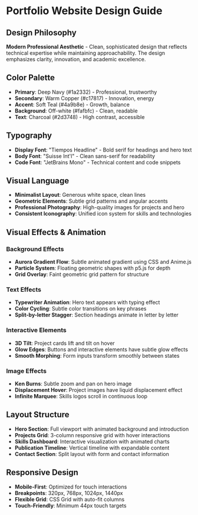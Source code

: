 # Portfolio Website Design Guide

## Design Philosophy
**Modern Professional Aesthetic** - Clean, sophisticated design that reflects technical expertise while maintaining approachability. The design emphasizes clarity, innovation, and academic excellence.

## Color Palette
- **Primary**: Deep Navy (#1a2332) - Professional, trustworthy
- **Secondary**: Warm Copper (#c17817) - Innovation, energy
- **Accent**: Soft Teal (#4a9b8e) - Growth, balance
- **Background**: Off-white (#fafbfc) - Clean, readable
- **Text**: Charcoal (#2d3748) - High contrast, accessible

## Typography
- **Display Font**: "Tiempos Headline" - Bold serif for headings and hero text
- **Body Font**: "Suisse Int'l" - Clean sans-serif for readability
- **Code Font**: "JetBrains Mono" - Technical content and code snippets

## Visual Language
- **Minimalist Layout**: Generous white space, clean lines
- **Geometric Elements**: Subtle grid patterns and angular accents
- **Professional Photography**: High-quality images for projects and hero
- **Consistent Iconography**: Unified icon system for skills and technologies

## Visual Effects & Animation

### Background Effects
- **Aurora Gradient Flow**: Subtle animated gradient using CSS and Anime.js
- **Particle System**: Floating geometric shapes with p5.js for depth
- **Grid Overlay**: Faint geometric grid pattern for structure

### Text Effects
- **Typewriter Animation**: Hero text appears with typing effect
- **Color Cycling**: Subtle color transitions on key phrases
- **Split-by-letter Stagger**: Section headings animate in letter by letter

### Interactive Elements
- **3D Tilt**: Project cards lift and tilt on hover
- **Glow Edges**: Buttons and interactive elements have subtle glow effects
- **Smooth Morphing**: Form inputs transform smoothly between states

### Image Effects
- **Ken Burns**: Subtle zoom and pan on hero image
- **Displacement Hover**: Project images have liquid displacement effect
- **Infinite Marquee**: Skills logos scroll in continuous loop

## Layout Structure
- **Hero Section**: Full viewport with animated background and introduction
- **Projects Grid**: 3-column responsive grid with hover interactions
- **Skills Dashboard**: Interactive visualization with animated charts
- **Publication Timeline**: Vertical timeline with expandable content
- **Contact Section**: Split layout with form and contact information

## Responsive Design
- **Mobile-First**: Optimized for touch interactions
- **Breakpoints**: 320px, 768px, 1024px, 1440px
- **Flexible Grid**: CSS Grid with auto-fit columns
- **Touch-Friendly**: Minimum 44px touch targets